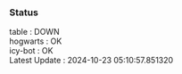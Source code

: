 ### Status


table : DOWN  
hogwarts : OK  
icy-bot : OK  
Latest Update : 2024-10-23 05:10:57.851320
